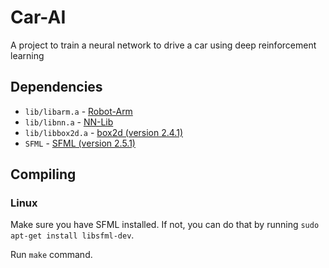 # Car-AI
A project to train a neural network to drive a car using deep reinforcement learning

## Dependencies
* `lib/libarm.a` - [Robot-Arm](https://github.com/gregora/Robot-Arm)
* `lib/libnn.a` - [NN-Lib](https://github.com/gregora/NN-Lib)
* `lib/libbox2d.a` - [box2d (version 2.4.1)](https://github.com/erincatto/box2d/releases/tag/v2.4.1)
* `SFML` - [SFML (version 2.5.1)](https://www.sfml-dev.org/download/sfml/2.5.1/)

## Compiling

### Linux

Make sure you have SFML installed.
If not, you can do that by running `sudo apt-get install libsfml-dev`.

Run `make` command.
